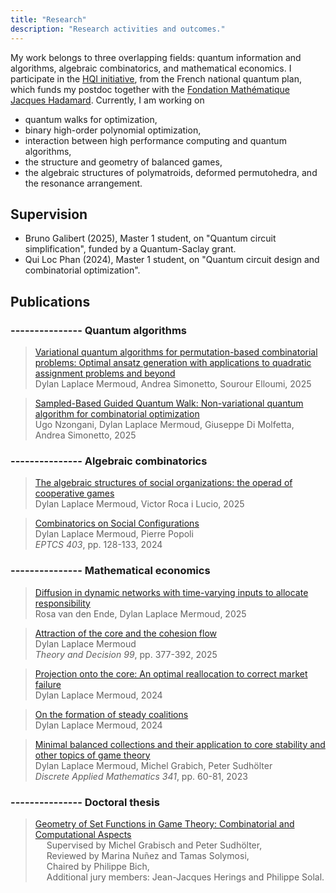 ```yaml
---
title: "Research"
description: "Research activities and outcomes."
---
```


My work belongs to three overlapping fields: quantum information and algorithms, algebraic combinatorics, and mathematical economics. I participate in the [HQI initiative](https://www.hqi.fr/en/initiative/), from the French national quantum plan, which funds my postdoc together with the [Fondation Mathématique Jacques Hadamard](https://fondation-hadamard.fr/en/). Currently, I am working on 
- quantum walks for optimization, 
- binary high-order polynomial optimization, 
- interaction between high performance computing and quantum algorithms, 
- the structure and geometry of balanced games, 
- the algebraic structures of polymatroids, deformed permutohedra, and the resonance arrangement. 

## Supervision

- Bruno Galibert (2025), Master 1 student, on "Quantum circuit simplification", funded by a Quantum-Saclay grant.
- Qui Loc Phan (2024), Master 1 student, on "Quantum circuit design and combinatorial optimization". 

## Publications

### --------------- Quantum algorithms

> <span style="color: #008080">[Variational quantum algorithms for permutation-based combinatorial problems: Optimal ansatz generation with applications to quadratic assignment problems and beyond](https://arxiv.org/abs/2505.05981)</span><br>
Dylan Laplace Mermoud, Andrea Simonetto, Sourour Elloumi, 2025<br>

> <span style="color: #008080">[Sampled-Based Guided Quantum Walk: Non-variational quantum algorithm for combinatorial optimization](https://arxiv.org/abs/2509.15138)</span><br>
Ugo Nzongani, Dylan Laplace Mermoud, Giuseppe Di Molfetta, Andrea Simonetto, 2025<br>

### --------------- Algebraic combinatorics

> <span style="color: #008080">[The algebraic structures of social organizations: the operad of cooperative games](https://arxiv.org/abs/2507.01969)</span><br>
Dylan Laplace Mermoud, Victor Roca i Lucio, 2025<br>

> <span style="color: #008080">[Combinatorics on Social Configurations](https://cgi.cse.unsw.edu.au/~eptcs/paper.cgi?GASCom2024.27)</span><br>
Dylan Laplace Mermoud, Pierre Popoli<br>
*EPTCS 403*, pp. 128-133, 2024<br>

### --------------- Mathematical economics

> <span style="color: #008080">[Diffusion in dynamic networks with time-varying inputs to allocate responsibility](https://arxiv.org/abs/2301.02728)</span><br>
Rosa van den Ende, Dylan Laplace Mermoud, 2025<br>

> <span style="color: #008080">[Attraction of the core and the cohesion flow](https://rdcu.be/evK06)</span><br>
Dylan Laplace Mermoud<br>
*Theory and Decision 99*, pp. 377-392, 2025<br>

> <span style="color: #008080">[Projection onto the core: An optimal reallocation to correct market failure](https://arxiv.org/abs/2411.11810v1)</span><br>
Dylan Laplace Mermoud, 2024

> <span style="color: #008080">[On the formation of steady coalitions](https://arxiv.org/abs/2410.05087v2)</span><br>
Dylan Laplace Mermoud, 2024

> <span style="color: #008080">[Minimal balanced collections and their application to core stability and other topics of game theory](https://doi.org/10.1016/j.dam.2023.07.025)</span><br>
Dylan Laplace Mermoud, Michel Grabich, Peter Sudhölter<br>
*Discrete Applied Mathematics 341*, pp. 60-81, 2023<br>

### --------------- Doctoral thesis

> <span style="color: #008080">[Geometry of Set Functions in Game Theory: Combinatorial and Computational Aspects](https://arxiv.org/abs/2301.02950)</span><br>
&emsp; Supervised by Michel Grabisch and Peter Sudhölter,<br>
&emsp; Reviewed by Marina Nuñez and Tamas Solymosi,<br>
&emsp; Chaired by Philippe Bich, <br>
&emsp; Additional jury members: Jean-Jacques Herings and Philippe Solal.
